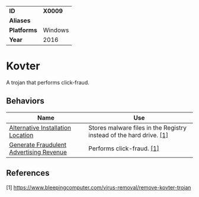 |||
|---------|------------------------|
|**ID**|**X0009**|
|**Aliases**| |
|**Platforms**|Windows|
|**Year**| 2016 |


Kovter
======
A trojan that performs click-fraud.

Behaviors
---------
|Name|Use|
|---------------------|-------------------------------------------------------|
|[Alternative Installation Location](https://github.com/MBCProject/mbc-markdown/tree/master/defense-evasion/alter-install-location.md) | Stores malware files in the Registry instead of the hard drive. [[1]](#1)|
|[Generate Fraudulent Advertising Revenue](https://github.com/MBCProject/mbc-markdown/tree/master/impact/generate-fraud-rev.md) | Performs click-fraud. [[1]](#1)|

References
----------
<a name="1">[1]</a> https://www.bleepingcomputer.com/virus-removal/remove-kovter-trojan